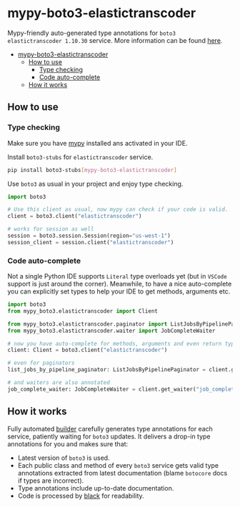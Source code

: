 # mypy-boto3-elastictranscoder

Mypy-friendly auto-generated type annotations for `boto3 elastictranscoder 1.10.30` service.
More information can be found [here](https://github.com/vemel/mypy_boto3).

- [mypy-boto3-elastictranscoder](#mypy-boto3-elastictranscoder)
  - [How to use](#how-to-use)
    - [Type checking](#type-checking)
    - [Code auto-complete](#code-auto-complete)
  - [How it works](#how-it-works)

## How to use

### Type checking

Make sure you have [mypy](https://github.com/python/mypy) installed ans activated in your IDE.

Install `boto3-stubs` for `elastictranscoder` service.

```bash
pip install boto3-stubs[mypy-boto3-elastictranscoder]
```

Use `boto3` as usual in your project and enjoy type checking.

```python
import boto3

# Use this client as usual, now mypy can check if your code is valid.
client = boto3.client("elastictranscoder")

# works for session as well
session = boto3.session.Session(region="us-west-1")
session_client = session.client("elastictranscoder")

```

### Code auto-complete

Not a single Python IDE supports `Literal` type overloads yet (but in `VSCode` support is just around the corner).
Meanwhile, to have a nice auto-complete you can explicitly set types to help your IDE to get methods, arguments etc.

```python
import boto3
from mypy_boto3.elastictranscoder import Client

from mypy_boto3.elastictranscoder.paginator import ListJobsByPipelinePaginator
from mypy_boto3.elastictranscoder.waiter import JobCompleteWaiter

# now you have auto-complete for methods, arguments and even return types
client: Client = boto3.client("elastictranscoder")

# even for paginators
list_jobs_by_pipeline_paginator: ListJobsByPipelinePaginator = client.get_paginator("list_jobs_by_pipeline")

# and waiters are also annotated
job_complete_waiter: JobCompleteWaiter = client.get_waiter("job_complete")
```

## How it works

Fully automated [builder](https://github.com/vemel/mypy_boto3) carefully generates
type annotations for each service, patiently waiting for `boto3` updates. It delivers
a drop-in type annotations for you and makes sure that:

- Latest version of `boto3` is used.
- Each public class and method of every `boto3` service gets valid type annotations
  extracted from latest documentation (blame `botocore` docs if types are incorrect).
- Type annotations include up-to-date documentation.
- Code is processed by [black](https://github.com/psf/black) for readability.